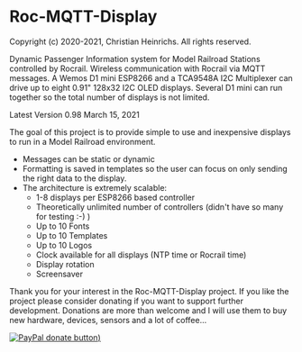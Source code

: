 # Roc-MQTT-Display

Copyright (c) 2020-2021, Christian Heinrichs.
All rights reserved.


Dynamic Passenger Information system for Model Railroad Stations controlled by Rocrail.
Wireless communication with Rocrail via MQTT messages.
A Wemos D1 mini ESP8266 and a TCA9548A I2C Multiplexer can drive up to eight 0.91" 128x32
I2C OLED displays. 
Several D1 mini can run together so the total number of displays is not limited.


Latest Version 0.98  March 15, 2021     


The goal of this project is to provide simple to use and inexpensive displays to run in a Model Railroad environment.
- Messages can be static or dynamic
- Formatting is saved in templates so the user can focus on only sending the right data to the display.
- The architecture is extremely scalable:
	* 1-8 displays per ESP8266 based controller
	* Theoretically unlimited number of controllers (didn't have so many for testing :-) )
	* Up to 10 Fonts
	* Up to 10 Templates
	* Up to 10 Logos
	* Clock available for all displays (NTP time or Rocrail time)
	* Display rotation
	* Screensaver



Thank you for your interest in the Roc-MQTT-Display project.
If you like the project please consider donating if you want to support further development.
Donations are more than welcome and I will use them to buy new hardware, devices, sensors and a lot of coffee...

[![PayPal donate button](https://img.shields.io/badge/Donate-PayPal-green.svg))](https://www.paypal.com/donate?hosted_button_id=XC7T2ECBQYNJ2)


